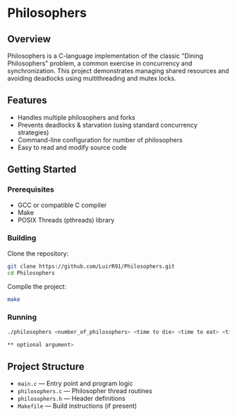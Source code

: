 # Philosophers

## Overview

Philosophers is a C-language implementation of the classic "Dining Philosophers" problem, a common exercise in concurrency and synchronization. This project demonstrates managing shared resources and avoiding deadlocks using multithreading and mutex locks.

## Features

- Handles multiple philosophers and forks
- Prevents deadlocks & starvation (using standard concurrency strategies)
- Command-line configuration for number of philosophers
- Easy to read and modify source code

## Getting Started

### Prerequisites

- GCC or compatible C compiler
- Make
- POSIX Threads (pthreads) library

### Building

Clone the repository:

```sh
git clone https://github.com/LuirR91/Philosophers.git
cd Philosophers
```

Compile the project:

```sh
make
```

### Running

```sh
./philosophers <number_of_philosophers> <time to die> <time to eat> <time to sleep> <number of times all the philosophers need to eat before terminating the program> **

** optional argument>
```

## Project Structure

- `main.c` — Entry point and program logic
- `philosophers.c` — Philosopher thread routines
- `philosophers.h` — Header definitions
- `Makefile` — Build instructions (if present)

